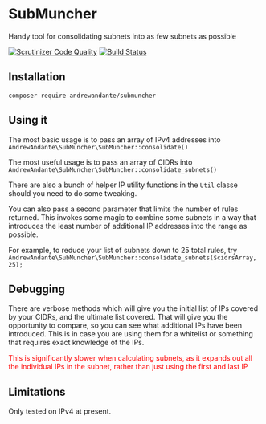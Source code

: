 # SubMuncher

Handy tool for consolidating subnets into as few subnets as possible

[![Scrutinizer Code Quality](https://scrutinizer-ci.com/g/andrewandante/submuncher/badges/quality-score.png?b=master)](https://scrutinizer-ci.com/g/andrewandante/submuncher/?branch=master)
[![Build Status](https://scrutinizer-ci.com/g/andrewandante/submuncher/badges/build.png?b=master)](https://scrutinizer-ci.com/g/andrewandante/submuncher/build-status/master)

## Installation

`composer require andrewandante/submuncher`

## Using it

The most basic usage is to pass an array of IPv4 addresses into `AndrewAndante\SubMuncher\SubMuncher::consolidate()`

The most useful usage is to pass an array of CIDRs into `AndrewAndante\SubMuncher\SubMuncher::consolidate_subnets()`

There are also a bunch of helper IP utility functions in the `Util` classe should you need to do some tweaking.

You can also pass a second parameter that limits the number of rules returned. This invokes some magic to combine some subnets in a way that introduces the least number of additional IP addresses into the range as possible.

For example, to reduce your list of subnets down to 25 total rules, try `AndrewAndante\SubMuncher\SubMuncher::consolidate_subnets($cidrsArray, 25);`

## Debugging

There are verbose methods which will give you the initial list of IPs covered by your CIDRs, and the ultimate list covered. That will give you the opportunity to compare, so you can see what additional IPs have been introduced. This is in case you are using them for a whitelist or something that requires exact knowledge of the IPs.

<p style="color: red;">
This is significantly slower when calculating subnets, as it expands out all the individual IPs in the subnet, rather than just using the first and last IP
</p>

## Limitations

Only tested on IPv4 at present.